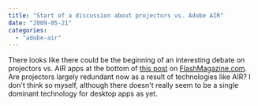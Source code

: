 ```yaml
---
title: "Start of a discussion about projectors vs. Adobe AIR"
date: "2009-05-21"
categories: 
  - "adobe-air"
---
```


There looks like there could be the beginning of an interesting debate on projectors vs. AIR apps at the bottom of [this post](http://www.flashmagazine.com/news/detail/mprojector_4_released/) on [FlashMagazine.com](http://www.flashmagazine.com). Are projectors largely redundant now as a result of technologies like AIR? I don't think so myself, although there doesn't really seem to be a single dominant technology for desktop apps as yet.
